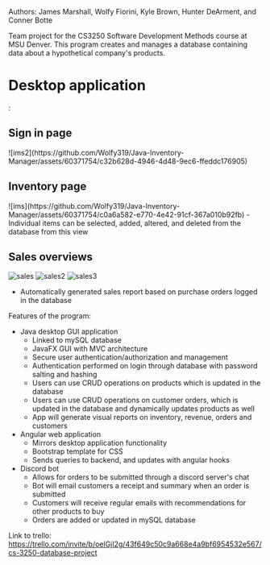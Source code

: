 Authors: 
James Marshall, Wolfy Fiorini, Kyle Brown, Hunter DeArment, and Conner Botte

Team project for the CS3250 Software Development Methods course at MSU Denver. 
This program creates and manages a database containing data about a hypothetical company's products. 

<h1>Desktop application</h1>:

<h2>Sign in page</h2>
![ims2](https://github.com/Wolfy319/Java-Inventory-Manager/assets/60371754/c32b628d-4946-4d48-9ec6-ffeddc176905)

<h2>Inventory page</h2>
![ims](https://github.com/Wolfy319/Java-Inventory-Manager/assets/60371754/c0a6a582-e770-4e42-91cf-367a010b92fb)
- Individual items can be selected, added, altered, and deleted from the database from this view

<h2>Sales overviews</h2>

![sales](https://github.com/Wolfy319/Java-Inventory-Manager/assets/60371754/3fea0989-e19f-41ac-bb4d-3ff08b6748ed)
![sales2](https://github.com/Wolfy319/Java-Inventory-Manager/assets/60371754/b1a55cb9-98f7-47e6-afac-0d9bc2527149)
![sales3](https://github.com/Wolfy319/Java-Inventory-Manager/assets/60371754/13ba5291-ab6b-4214-a6aa-34d5f66bc079)
- Automatically generated sales report based on purchase orders logged in the database

Features of the program:
- Java desktop GUI application 
  - Linked to mySQL database
  - JavaFX GUI with MVC architecture
  - Secure user authentication/authorization and management
  - Authentication performed on login through database with password salting and hashing
  - Users can use CRUD operations on products which is updated in the database
  - Users can use CRUD operations on customer orders, which is updated in the database and dynamically updates products as well
  - App will generate visual reports on inventory, revenue, orders and customers 
- Angular web application
  - Mirrors desktop application functionality
  - Bootstrap template for CSS
  - Sends queries to backend, and updates with angular hooks
- Discord bot
  - Allows for orders to be submitted through a discord server's chat
  - Bot will email customers a receipt and summary when an order is submitted 
  - Customers will receive regular emails with recommendations for other products to buy
  - Orders are added or updated in mySQL database

Link to trello: https://trello.com/invite/b/oelGjI2g/43f649c50c9a668e4a9bf6954532e567/cs-3250-database-project
